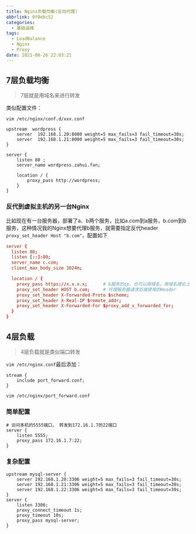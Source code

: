 ```yaml
---
title: Nginx负载均衡(反向代理)
abbrlink: 0f0ebc52
categories:
  - 基础运维
tags:
  - LoadBalance
  - Nginx
  - Proxy
date: 2021-06-26 22:03:21
---
```


## 7层负载均衡

> 7层就是用域名来进行转发

类似配置文件：

`vim /etc/nginx/conf.d/xxx.conf`

```text
upstream  wordpress {
    server  192.168.1.20:8000 weight=5 max_fails=3 fail_timeout=30s;
    server  192.168.1.21:8000 weight=5 max_fails=3 fail_timeout=30s;
}

server {
    listen 80 ;
    server_name wordpress.zahui.fan;

    location / {
        proxy_pass http://wordpress;
    }
}

```

### 反代到虚拟主机的另一台Nginx

比如现在有一台服务器，部署了a、b两个服务，比如a.com到a服务，b.com到b服务，这种情况我的Nginx想要代理b服务，就需要指定反代header `proxy_set_header Host "b.com"`，配置如下

```conf
server {
  listen 80;
  listen [::]:80;
  server_name c.com;
  client_max_body_size 1024m;

  location / {
    proxy_pass https://x.x.x.x;      # b服务的ip，也可以用域名，用域名理论上不需要下面这条。
    proxy_set_header HOST b.com;     # 代理服务器请求后端使用的Header
    proxy_set_header X-Forwarded-Proto $scheme;
    proxy_set_header X-Real-IP $remote_addr;
    proxy_set_header X-Forwarded-For $proxy_add_x_forwarded_for;
  }
}
```

## 4层负载

> 4层负载就是类似端口转发

`vim /etc/nginx.conf`最后添加：

```text
stream {
    include port_forward.conf;
}
```

`vim /etc/nginx/port_forward.conf`

### 简单配置

```text
# 访问本机的5555端口， 转发到172.16.1.7的22端口
server {
    listen 5555;
    proxy_pass 172.16.1.7:22;
}
```

### 复杂配置

```text
upstream mysql-server {
    server 192.168.1.20:3306 weight=5 max_fails=3 fail_timeout=30s;
    server 192.168.1.21:3306 weight=5 max_fails=3 fail_timeout=30s;
    server 192.168.1.22:3306 weight=5 max_fails=3 fail_timeout=30s;
}
server {
    listen 3306;
    proxy_connect_timeout 1s;
    proxy_timeout 10s;
    proxy_pass mysql-server;
}
```
